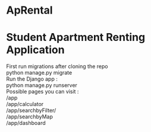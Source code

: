 # ApRental
# Student Apartment Renting Application 
First run migrations after cloning the repo   
python manage.py migrate   
Run the Django app :  
python manage.py runserver   
Possible pages you can visit :   
/app  
/app/calculator  
/app/searchbyFilter/  
/app/searchbyMap  
/app/dashboard  

